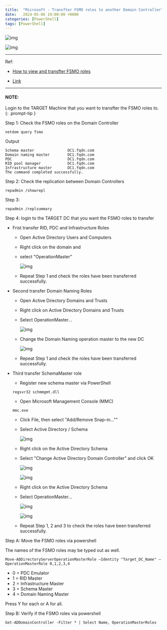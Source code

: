 ```yaml
---
title:  "Microsoft - Transfter FSMO roles to another Domain Controller"
date:   2024-05-06 19:00:00 +0000
categories: [PowerShell]
tags: [PowerShell]
---
```


![img](/assets/img/ps.png)

![img](/assets/img/ms.png)


---
Ref: 

- [How to view and transfter FSMO roles](https://learn.microsoft.com/en-us/troubleshoot/windows-server/active-directory/view-transfer-fsmo-roles)

- [Link](https://www.youtube.com/watch?v=4p1ezkRfFzM)




---
> 
#### NOTE: 
Login to the TARGET Machine that you want to transfter the FSMO roles to.
{: .prompt-tip }


Step 1: Check the FSMO roles on the Domain Controller
```
netdom query fsmo
```
Output
```
Schema master               DC1.fqdn.com
Domain naming master        DC1.fqdn.com
PDC                         DC1.fqdn.com
RID pool manager            DC1.fqdn.com
Infrastructure master       DC1.fqdn.com
The command completed successfully.
```

Step 2: Check the replication between Domain Controllers
```
repadmin /showrepl
```

Step 3: 
```
repadmin /replsummary
```

Step 4: login to the TARGET DC that you want the FSMO roles to transfer

- Frist transfer RID, PDC and Infrastructure Roles
     - Open Active Directory Users and Computers
     - Right click on the domain and 
     - select "OperationMaster"

        ![img](/assets/img/fsmo01.png)

     - Repeat Step 1 and check the roles have been transferred successfully.

- Second transfer Domain Naming Roles
    - Open Active Directory Domains and Trusts
    - Right click on Active Directory Domains and Trusts
    - Select OperationMaster...

        ![img](/assets/img/fsmo02.png)
        
    - Change the Domain Naming operation master to the new DC

        ![img](/assets/img/fsmo03.png)

    - Repeat Step 1 and check the roles have been transferred successfully.

 - Third transfer SchemaMaster role
    - Register new schema master via PowerShell
    ```
    regsvr32 schmmgmt.dll
    ```
    - Open Microsoft Management Console (MMC)
    ```
    mmc.exe
    ```
    - Click File, then select "Add/Remove Snap-in..."" 
    - Select Active Directory / Schema

        ![img](/assets/img/fsmo04.png)


    - Right click on the Active Directory Schema
    - Select "Change Active Directory Domain Controller" and click OK

        ![img](/assets/img/fsmo05.png)

        ![img](/assets/img/fsmo06.png)

    - Right click on the Active Directory Schema
    - Select OperationMaster...

        ![img](/assets/img/fsmo07.png)

        ![img](/assets/img/fsmo08.png)
        
    - Repeat Step 1, 2 and 3 to check the roles have been transferred successfully.
    


Step A: Move the FSMO roles via powershell

The names of the FSMO roles may be typed out as well.

```
Move-ADDirectoryServerOperationMasterRole –Identity "Target_DC_Name" –OperationMasterRole 0,1,2,3,4
```
- 0 = PDC Emulator
- 1 = RID Master
- 2 = Infrastructure Master
- 3 = Schema Master
- 4 = Domain Naming Master

Press Y for each or A for all.

Step B: Verify if the FSMO roles via powershell
```
Get-ADDomainController -Filter * | Select Name, OperationMasterRoles
```


